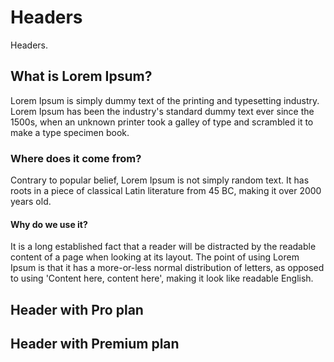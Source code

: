 # Headers

<p class="description">Headers.</p>

## What is Lorem Ipsum?

Lorem Ipsum is simply dummy text of the printing and typesetting industry. Lorem Ipsum has been the industry's standard dummy text ever since the 1500s, when an unknown printer took a galley of type and scrambled it to make a type specimen book.

### Where does it come from?

Contrary to popular belief, Lorem Ipsum is not simply random text. It has roots in a piece of classical Latin literature from 45 BC, making it over 2000 years old.

#### Why do we use it?

It is a long established fact that a reader will be distracted by the readable content of a page when looking at its layout. The point of using Lorem Ipsum is that it has a more-or-less normal distribution of letters, as opposed to using 'Content here, content here', making it look like readable English.

## Header with Pro plan <a title="Pro plan" href="/x/introduction/licensing/#pro-plan"><span class="plan-pro"></span></a>

## Header with Premium plan <a title="Premium plan" href="/x/introduction/licensing/#premium-plan"><span class="plan-premium"></span></a>
